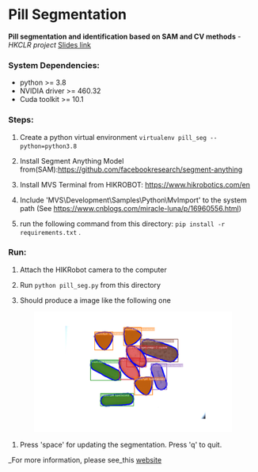 # Pill Segmentation
**Pill segmentation and identification based on SAM and CV methods** - *HKCLR project*
[Slides link](https://docs.google.com/presentation/d/1cvHs3yDYXDYpVMvbUnwmaOJ5_cr2wuo5/edit?usp=sharing&ouid=102584246414142756431&rtpof=true&sd=true)

### System Dependencies:
- python >= 3.8
- NVIDIA driver >= 460.32
- Cuda toolkit >= 10.1


### Steps:

1. Create a python virtual environment `virtualenv pill_seg --python=python3.8`

1. Install Segment Anything Model from(SAM):https://github.com/facebookresearch/segment-anything

2. Install MVS Terminal from HIKROBOT: https://www.hikrobotics.com/en 

3. Include 'MVS\Development\Samples\Python\MvImport' to the system path (See https://www.cnblogs.com/miracle-luna/p/16960556.html)

3. run the following command from this directory: `pip install -r requirements.txt` . 

### Run:

1. Attach the HIKRobot camera to the computer

2. Run `python pill_seg.py` from this directory

3. Should produce a image like the following one

<p align="center">
  <img width="400" src="docs/images/demo.png">
</p>

1. Press 'space' for updating the segmentation. Press 'q' to quit. 

_For more information, please see_this [website](https://respected-bonobo-427.notion.site/Pill-Segmentation-3f387c40fc964004b357cac9261e744d?pvs=4)